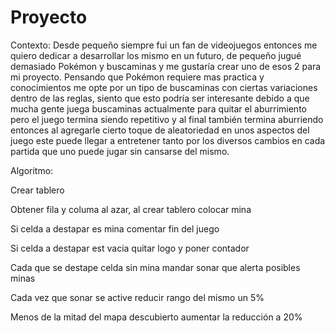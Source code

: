 # Proyecto

Contexto:
Desde pequeño siempre fui un fan de videojuegos entonces me quiero dedicar a desarrollar los mismo en un futuro, de pequeño jugué demasiado Pokémon y buscaminas y me gustaría crear uno de esos 2 para mi proyecto. Pensando que Pokémon requiere mas practica y conocimientos me opte por un tipo de buscaminas con ciertas variaciones dentro de las reglas, siento que esto podría ser interesante debido a que mucha gente juega buscaminas actualmente para quitar el aburrimiento pero el juego termina siendo repetitivo y al final también termina aburriendo entonces al agregarle cierto toque de aleatoriedad en unos aspectos del juego este puede llegar a entretener tanto por los diversos cambios en cada partida que uno puede jugar sin cansarse del mismo.

Algoritmo:

Crear tablero

Obtener fila y columa al azar, al crear tablero colocar mina

Si celda a destapar es mina comentar fin del juego

Si celda a destapar est vacia quitar logo y poner contador

Cada que se destape celda sin mina mandar sonar que alerta posibles minas

Cada vez que sonar se active reducir rango del mismo un 5%

Menos de la mitad del mapa descubierto aumentar la reducción a 20%

